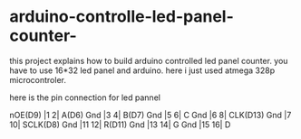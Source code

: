 # arduino-controlle-led-panel-counter-
this project explains how to build arduino controlled led panel counter.  you have to use 16*32 led panel and arduino. here i just used atmega 328p microcontroler.

here is the pin connection for led pannel 

 nOE(D9) |1     2| A(D6)
 Gnd     |3     4| B(D7)
 Gnd     |5     6| C
 Gnd     |6     8| CLK(D13)
 Gnd     |7    10| SCLK(D8)
 Gnd     |11   12| R(D11)
 Gnd     |13   14| G
 Gnd     |15   16| D
